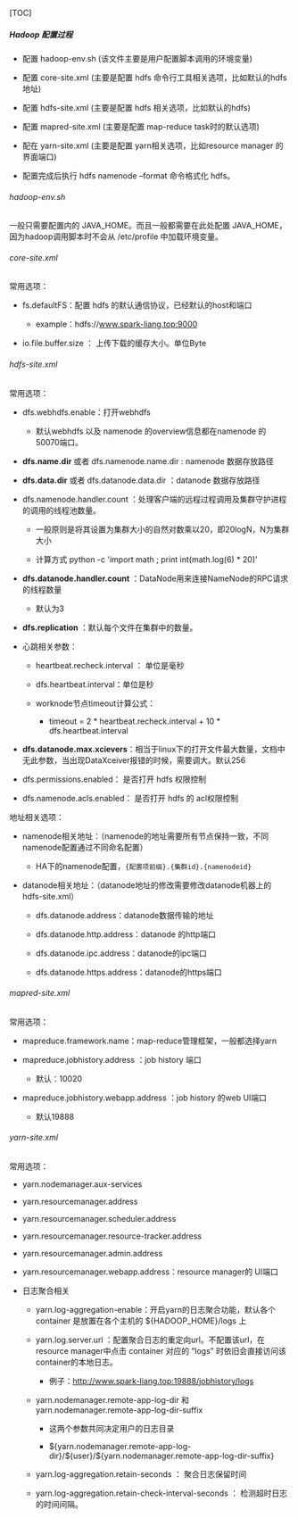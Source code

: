 [TOC]



##### Hadoop 配置过程

- 配置 hadoop-env.sh (该文件主要是用户配置脚本调用的环境变量)

- 配置 core-site.xml (主要是配置 hdfs 命令行工具相关选项，比如默认的hdfs地址)

- 配置 hdfs-site.xml (主要是配置 hdfs 相关选项，比如默认的hdfs)

- 配置 mapred-site.xml (主要是配置 map-reduce task时的默认选项)

- 配在 yarn-site.xml (主要是配置 yarn相关选项，比如resource manager 的界面端口)

- 配置完成后执行 hdfs namenode –format 命令格式化 hdfs。

###### hadoop-env.sh

一般只需要配置内的 JAVA_HOME。而且一般都需要在此处配置 JAVA_HOME， 因为hadoop调用脚本时不会从 /etc/profile 中加载环境变量。

###### core-site.xml

常用选项：

- fs.defaultFS：配置 hdfs 的默认通信协议，已经默认的host和端口
  
  - example：hdfs://www.spark-liang.top:9000

- io.file.buffer.size ： 上传下载的缓存大小。单位Byte

###### hdfs-site.xml

常用选项：

- dfs.webhdfs.enable：打开webhdfs
  
  - 默认webhdfs 以及 namenode 的overview信息都在namenode 的 50070端口。

- **dfs.name.dir** 或者 dfs.namenode.name.dir : namenode 数据存放路径

- **dfs.data.dir** 或者 dfs.datanode.data.dir ：datanode 数据存放路径

- dfs.namenode.handler.count ：处理客户端的远程过程调用及集群守护进程的调用的线程池数量。
  
  - 一般原则是将其设置为集群大小的自然对数乘以20，即20logN，N为集群大小
  
  - 计算方式 python -c 'import math ; print int(math.log(6) * 20)'

- **dfs.datanode.handler.count** ：DataNode用来连接NameNode的RPC请求的线程数量
  
  - 默认为3

- **dfs.replication** ：默认每个文件在集群中的数量。

- 心跳相关参数：
  
  - heartbeat.recheck.interval ： 单位是毫秒
  
  - dfs.heartbeat.interval：单位是秒
  
  - worknode节点timeout计算公式：
    
    - timeout  = 2 * heartbeat.recheck.interval + 10 * dfs.heartbeat.interval

- **dfs.datanode.max.xcievers**：相当于linux下的打开文件最大数量，文档中无此参数，当出现DataXceiver报错的时候，需要调大。默认256

- dfs.permissions.enabled： 是否打开 hdfs 权限控制

- dfs.namenode.acls.enabled： 是否打开 hdfs 的 acl权限控制

地址相关选项：

- namenode相关地址：（namenode的地址需要所有节点保持一致，不同namenode配置通过不同命名配置）
  
  - HA下的namenode配置，`{配置项前缀}.{集群id}.{namenodeid}`

- datanode相关地址：（datanode地址的修改需要修改datanode机器上的hdfs-site.xml）
  
  - dfs.datanode.address：datanode数据传输的地址
  
  - dfs.datanode.http.address：datanode 的http端口
  
  - dfs.datanode.ipc.address：datanode的ipc端口
  
  - dfs.datanode.https.address：datanode的https端口

###### mapred-site.xml

常用选项：

- mapreduce.framework.name：map-reduce管理框架，一般都选择yarn

- mapreduce.jobhistory.address ：job history 端口
  
  - 默认：10020

- mapreduce.jobhistory.webapp.address ：job history 的web UI端口
  
  - 默认19888

###### yarn-site.xml

常用选项：

- yarn.nodemanager.aux-services

- yarn.resourcemanager.address

- yarn.resourcemanager.scheduler.address

- yarn.resourcemanager.resource-tracker.address

- yarn.resourcemanager.admin.address

- yarn.resourcemanager.webapp.address：resource manager的 UI端口

- 日志聚合相关
  
  - yarn.log-aggregation-enable：开启yarn的日志聚合功能，默认各个container 是放置在各个主机的 \${HADOOP_HOME}/logs 上 
  
  - yarn.log.server.url ：配置聚合日志的重定向url。不配置该url，在resource manager中点击 container 对应的 “logs” 时依旧会直接访问该container的本地日志。
    
    - 例子：http://www.spark-liang.top:19888/jobhistory/logs
  
  - yarn.nodemanager.remote-app-log-dir 和 yarn.nodemanager.remote-app-log-dir-suffix
    
    - 这两个参数共同决定用户的日志目录
    
    - \${yarn.nodemanager.remote-app-log-dir}/\${user}/\${yarn.nodemanager.remote-app-log-dir-suffix}
  
  - yarn.log-aggregation.retain-seconds ： 聚合日志保留时间
  
  - yarn.log-aggregation.retain-check-interval-seconds ： 检测超时日志的时间间隔。

